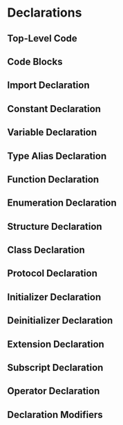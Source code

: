 # Declarations
## Top-Level Code
## Code Blocks
## Import Declaration
## Constant Declaration
## Variable Declaration
## Type Alias Declaration
## Function Declaration
## Enumeration Declaration
## Structure Declaration
## Class Declaration
## Protocol Declaration
## Initializer Declaration
## Deinitializer Declaration
## Extension Declaration
## Subscript Declaration
## Operator Declaration
## Declaration Modifiers
